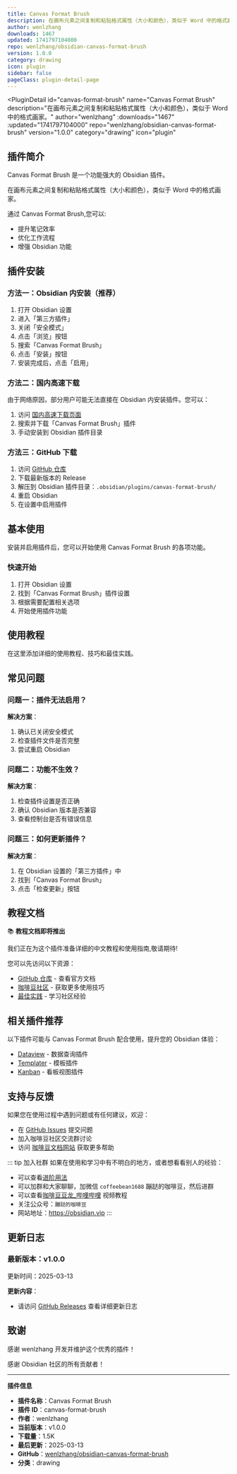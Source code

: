 ```yaml
---
title: Canvas Format Brush
description: 在画布元素之间复制和粘贴格式属性（大小和颜色），类似于 Word 中的格式画家。
author: wenlzhang
downloads: 1467
updated: 1741797104000
repo: wenlzhang/obsidian-canvas-format-brush
version: 1.0.0
category: drawing
icon: plugin
sidebar: false
pageClass: plugin-detail-page
---
```


<PluginDetail
  id="canvas-format-brush"
  name="Canvas Format Brush"
  description="在画布元素之间复制和粘贴格式属性（大小和颜色），类似于 Word 中的格式画家。"
  author="wenlzhang"
  :downloads="1467"
  :updated="1741797104000"
  repo="wenlzhang/obsidian-canvas-format-brush"
  version="1.0.0"
  category="drawing"
  icon="plugin"
>

<!-- AUTO_GENERATED_START -->
## 插件简介

Canvas Format Brush 是一个功能强大的 Obsidian 插件。

在画布元素之间复制和粘贴格式属性（大小和颜色），类似于 Word 中的格式画家。

通过 Canvas Format Brush,您可以:

- 提升笔记效率
- 优化工作流程
- 增强 Obsidian 功能

<!-- AUTO_GENERATED_END -->

<!-- AUTO_GENERATED_START -->
## 插件安装

### 方法一：Obsidian 内安装（推荐）

1. 打开 Obsidian 设置
2. 进入「第三方插件」
3. 关闭「安全模式」
4. 点击「浏览」按钮
5. 搜索「Canvas Format Brush」
6. 点击「安装」按钮
7. 安装完成后，点击「启用」

### 方法二：国内高速下载

由于网络原因，部分用户可能无法直接在 Obsidian 内安装插件。您可以：

1. 访问 [国内高速下载页面](/zh/documentation/obsidian-plugins-download.html)
2. 搜索并下载「Canvas Format Brush」插件
3. 手动安装到 Obsidian 插件目录

### 方法三：GitHub 下载

1. 访问 [GitHub 仓库](https://github.com/wenlzhang/obsidian-canvas-format-brush)
2. 下载最新版本的 Release
3. 解压到 Obsidian 插件目录：`.obsidian/plugins/canvas-format-brush/`
4. 重启 Obsidian
5. 在设置中启用插件

## 基本使用

安装并启用插件后，您可以开始使用 Canvas Format Brush 的各项功能。

### 快速开始

1. 打开 Obsidian 设置
2. 找到「Canvas Format Brush」插件设置
3. 根据需要配置相关选项
4. 开始使用插件功能

<!-- AUTO_GENERATED_END -->

<!-- CUSTOM_CONTENT_START:tutorial -->
## 使用教程

在这里添加详细的使用教程、技巧和最佳实践。

<!-- CUSTOM_CONTENT_END:tutorial -->

<!-- SHARED_CONTENT_START -->
## 常见问题

### 问题一：插件无法启用？

**解决方案**：
1. 确认已关闭安全模式
2. 检查插件文件是否完整
3. 尝试重启 Obsidian

### 问题二：功能不生效？

**解决方案**：
1. 检查插件设置是否正确
2. 确认 Obsidian 版本是否兼容
3. 查看控制台是否有错误信息

### 问题三：如何更新插件？

**解决方案**：
1. 在 Obsidian 设置的「第三方插件」中
2. 找到「Canvas Format Brush」
3. 点击「检查更新」按钮

## 教程文档

📚 **教程文档即将推出**

我们正在为这个插件准备详细的中文教程和使用指南,敬请期待!

您可以先访问以下资源：
- [GitHub 仓库](https://github.com/wenlzhang/obsidian-canvas-format-brush) - 查看官方文档
- [咖啡豆社区](/zh/bases/) - 获取更多使用技巧
- [最佳实践](/zh/best-practices/) - 学习社区经验

## 相关插件推荐

以下插件可能与 Canvas Format Brush 配合使用，提升您的 Obsidian 体验：

- [Dataview](/zh/plugins/dataview.html) - 数据查询插件
- [Templater](/zh/plugins/templater-obsidian.html) - 模板插件
- [Kanban](/zh/plugins/obsidian-kanban.html) - 看板视图插件

## 支持与反馈

如果您在使用过程中遇到问题或有任何建议，欢迎：

- 在 [GitHub Issues](https://github.com/wenlzhang/obsidian-canvas-format-brush/issues) 提交问题
- 加入咖啡豆社区交流群讨论
- 访问 [咖啡豆文档网站](https://obsidian.vip) 获取更多帮助

::: tip 加入社群
如果在使用和学习中有不明白的地方，或者想看看别人的经验：
- 可以查看[进阶用法](/zh/advanced)
- 可以加群和大家聊聊，加微信 `coffeebean1688` 蹦跶的咖啡豆，然后进群
- 可以查看[咖啡豆豆龙_哔哩哔哩](https://space.bilibili.com/618777356) 视频教程
- 关注公众号：`蹦跶的咖啡豆`
- 网站地址：https://obsidian.vip
:::
<!-- SHARED_CONTENT_END -->

<!-- AUTO_GENERATED_START -->
## 更新日志

### 最新版本：v1.0.0

更新时间：2025-03-13

**更新内容**：
- 请访问 [GitHub Releases](https://github.com/wenlzhang/obsidian-canvas-format-brush/releases) 查看详细更新日志

## 致谢

感谢 wenlzhang 开发并维护这个优秀的插件！

感谢 Obsidian 社区的所有贡献者！

---

**插件信息**
- **插件名称**：Canvas Format Brush
- **插件 ID**：canvas-format-brush
- **作者**：wenlzhang
- **当前版本**：v1.0.0
- **下载量**：1.5K
- **最后更新**：2025-03-13
- **GitHub**：[wenlzhang/obsidian-canvas-format-brush](https://github.com/wenlzhang/obsidian-canvas-format-brush)
- **分类**：drawing
<!-- AUTO_GENERATED_END -->

</PluginDetail>


